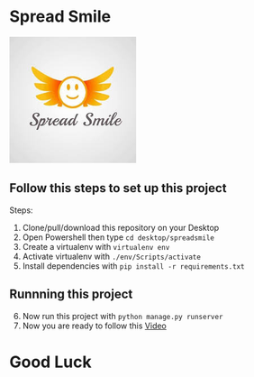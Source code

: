 # Spread Smile

[![alt text](https://github.com/hhs98/spreadsmile/blob/master/static/images/ssms.jpg "Logo")](http://127.0.0.1:8000)

## Follow this steps to set up this project

Steps:

1. Clone/pull/download this repository on your Desktop
2. Open Powershell then type `cd desktop/spreadsmile`
3. Create a virtualenv with `virtualenv env`
4. Activate virtualenv with `./env/Scripts/activate`
5. Install dependencies with `pip install -r requirements.txt`

## Runnning this project

6. Now run this project with `python manage.py runserver`
7. Now you are ready to follow this [Video](https://drive.google.com/file/d/1coWXVfEjEysmnmyV-bebagUFDiqCaarD/view?usp=sharing)

# Good Luck

